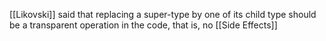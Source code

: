 [[Likovski]] said that replacing a super-type by one of its child type should be a transparent operation in the code, that is, no [[Side Effects]]